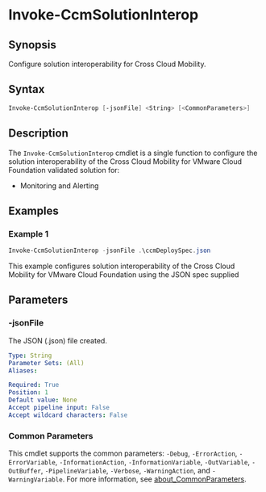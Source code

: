 # Invoke-CcmSolutionInterop

## Synopsis

Configure solution interoperability for Cross Cloud Mobility.

## Syntax

```powershell
Invoke-CcmSolutionInterop [-jsonFile] <String> [<CommonParameters>]
```

## Description

The `Invoke-CcmSolutionInterop` cmdlet is a single function to configure the solution interoperability of the Cross Cloud Mobility for VMware Cloud Foundation validated solution for:

- Monitoring and Alerting

## Examples

### Example 1

```powershell
Invoke-CcmSolutionInterop -jsonFile .\ccmDeploySpec.json
```

This example configures solution interoperability of the Cross Cloud Mobility for VMware Cloud Foundation using the JSON spec supplied

## Parameters

### -jsonFile

The JSON (.json) file created.

```yaml
Type: String
Parameter Sets: (All)
Aliases:

Required: True
Position: 1
Default value: None
Accept pipeline input: False
Accept wildcard characters: False
```

### Common Parameters

This cmdlet supports the common parameters: `-Debug`, `-ErrorAction`, `-ErrorVariable`, `-InformationAction`, `-InformationVariable`, `-OutVariable`, `-OutBuffer`, `-PipelineVariable`, `-Verbose`, `-WarningAction`, and `-WarningVariable`. For more information, see [about_CommonParameters](http://go.microsoft.com/fwlink/?LinkID=113216).
